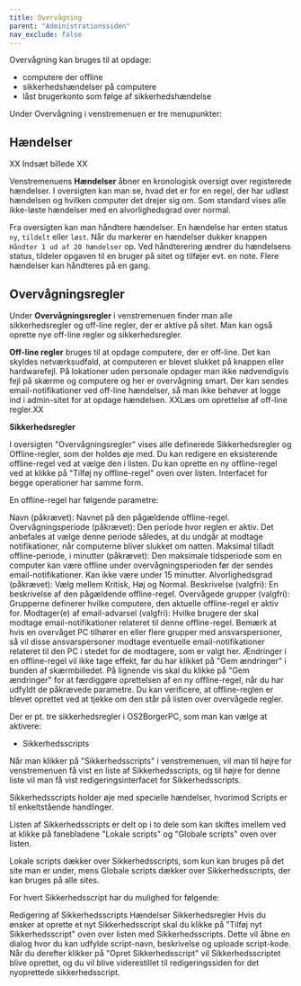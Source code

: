 ```yaml
---
title: Overvågning
parent: "Administrationssiden"
nav_exclude: false
---
```


Overvågning kan bruges til at opdage:
- computere der offline
- sikkerhedshændelser på computere
- låst brugerkonto som følge af sikkerhedshændelse

Under Overvågning i venstremenuen er tre menupunkter:

## Hændelser

XX Indsæt billede XX

Venstremenuens **Hændelser** åbner en kronologisk oversigt over registerede hændelser. I oversigten kan man se, hvad det er for en regel, der har udløst hændelsen og hvilken computer det drejer sig om. Som standard vises alle ikke-løste hændelser med en alvorlighedsgrad over normal. 

Fra oversigten kan man håndtere hændelser. En hændelse har enten status `ny`, `tildelt` eller `løst`. Når du markerer en hændelser dukker knappen `Håndter 1 ud af 20 hændelser` op. Ved håndterering ændrer du hændelsens status, tildeler opgaven til en bruger på sitet og tilføjer evt. en note. Flere hændelser kan håndteres på en gang. 


## Overvågningsregler
Under **Overvågningsregler** i venstremenuen finder man alle sikkerhedsregler og off-line regler, der er aktive på sitet. Man kan også oprette nye off-line regler og sikkerhedsregler.

**Off-line regler** bruges til at opdage computere, der er off-line. Det kan skyldes netværksudfald, at computeren er blevet slukket på knappen eller hardwarefejl. På lokationer uden personale opdager man ikke nødvendigvis fejl på skærme og computere og her er overvågning smart. Der kan sendes email-notifikationer ved off-line hændelser, så man ikke behøver at logge ind i admin-sitet for at opdage hændelsen. XXLæs om oprettelse af off-line regler.XX

**Sikkerhedsregler**





I oversigten "Overvågningsregler" vises alle definerede Sikkerhedsregler og Offline-regler, som der holdes øje med. Du kan redigere en eksisterende offline-regel ved at vælge den i listen. Du kan oprette en ny offline-regel ved at klikke på "Tilføj ny offline-regel" oven over listen. Interfacet for begge operationer har samme form.

En offline-regel har følgende parametre:


Navn (påkrævet): Navnet på den pågældende offline-regel.
Overvågningsperiode (påkrævet): Den periode hvor reglen er aktiv. Det anbefales at vælge denne periode således, at du undgår at modtage notifikationer, når computerne bliver slukket om natten.
Maksimal tilladt offline-periode, i minutter (påkrævet): Den maksimale tidsperiode som en computer kan være offline under overvågningsperioden før der sendes email-notifikationer. Kan ikke være under 15 minutter.
Alvorlighedsgrad (påkrævet): Vælg mellem Kritisk, Høj og Normal.
Beskrivelse (valgfri): En beskrivelse af den pågældende offline-regel.
Overvågede grupper (valgfri): Grupperne definerer hvilke computere, den aktuelle offline-regel er aktiv for.
Modtager(e) af email-advarsel (valgfri): Hvilke brugere der skal modtage email-notifikationer relateret til denne offline-regel. Bemærk at hvis en overvåget PC tilhører en eller flere grupper med ansvarspersoner, så vil disse ansvarspersoner modtage eventuelle email-notifikationer relateret til den PC i stedet for de modtagere, som er valgt her.
Ændringer i en offline-regel vil ikke tage effekt, før du har klikket på "Gem ændringer" i bunden af skærmbilledet. På lignende vis skal du klikke på "Gem ændringer" for at færdiggøre oprettelsen af en ny offline-regel, når du har udfyldt de påkrævede parametre. Du kan verificere, at offline-reglen er blevet oprettet ved at tjekke om den står på listen over overvågede regler.



Der er pt. tre sikkerhedsregler i OS2BorgerPC, som man kan vælge at aktivere:


- Sikkerhedsscripts


Når man klikker på "Sikkerhedsscripts" i venstremenuen, vil man til højre for venstremenuen få vist en liste af Sikkerhedsscripts, og til højre for denne liste vil man få vist redigeringsinterfacet for Sikkerhedsscripts.

Sikkerhedsscripts holder øje med specielle hændelser, hvorimod Scripts er til enkeltstående handlinger.

Listen af Sikkerhedsscripts er delt op i to dele som kan skiftes imellem ved at klikke på fanebladene "Lokale scripts" og "Globale scripts" oven over listen.

Lokale scripts dækker over Sikkerhedsscripts, som kun kan bruges på det site man er under, mens Globale scripts dækker over Sikkerhedsscripts, der kan bruges på alle sites.

For hvert Sikkerhedsscript har du mulighed for følgende:

Redigering af Sikkerhedsscripts
Hændelser
Sikkerhedsregler
Hvis du ønsker at oprette et nyt Sikkerhedsscript skal du klikke på "Tilføj nyt Sikkerhedsscript" oven over listen med Sikkerhedsscripts. Dette vil åbne en dialog hvor du kan udfylde script-navn, beskrivelse og uploade script-kode. Når du derefter klikker på "Opret Sikkerhedsscript" vil Sikkerhedsscriptet blive oprettet, og du vil blive viderestillet til redigeringssiden for det nyoprettede sikkerhedsscript.